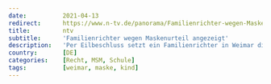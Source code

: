 ```yaml
---
date:          2021-04-13
redirect:      https://www.n-tv.de/panorama/Familienrichter-wegen-Maskenurteil-angezeigt-article22488071.html
title:         ntv
subtitle:      'Familienrichter wegen Maskenurteil angezeigt'
description:   'Per Eilbeschluss setzt ein Familienrichter in Weimar die Maskenpflicht an zwei Schulen aus. Während "Querdenker"-Kreise seinen Mut bejubeln, droht dem Mann nun ein Verfahren wegen Rechtsbeugung. Auch in Bayern befreit eine Familienrichterin ein Kind von der Mundschutz-Regel. Die AfD klatscht Beifall.'
country:       [DE]
categories:    [Recht, MSM, Schule]
tags:          [weimar, maske, kind]
---
```

